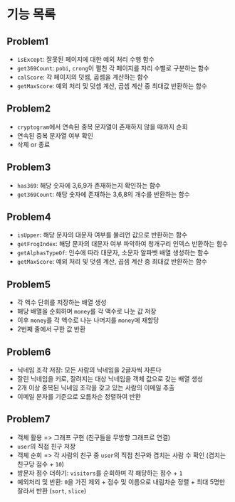 # 기능 목록

## Problem1

- `isExcept`: 잘못된 페이지에 대한 예외 처리 수행 함수
- `get369Count`: `pobi`, `crong`이 펼친 각 페이지를 자리 수별로 구분하는 함수
- `calScore`: 각 페이지의 덧셈, 곱셈을 계산하는 함수
- `getMaxScore`: 예외 처리 및 덧셈 계산, 곱셈 계산 중 최대값 반환하는 함수

## Problem2

- `cryptogram`에서 연속된 중복 문자열이 존재하지 않을 때까지 순회
- 연속된 중복 문자열 여부 확인
- 삭제 or 종료

## Problem3

- `has369`: 해당 숫자에 3,6,9가 존재하는지 확인하는 함수
- `get369Count`: 해당 숫자에 존재하는 3,6,8의 개수를 반환하는 함수

## Problem4

- `isUpper`: 해당 문자의 대문자 여부를 불리언 값으로 반환하는 함수
- `getFrogIndex`: 해당 문자의 대문자 여부 파악하여 청개구리 인덱스 반환하는 함수
- `getAlphasTypeOf`: 인수에 따라 대문자, 소문자 알파벳 배열 생성하는 함수
- `getMaxScore`: 예외 처리 및 덧셈 계산, 곱셈 계산 중 최대값 반환하는 함수

## Problem5

- 각 액수 단위를 저장하는 배열 생성
- 해당 배열을 순회하며 `money`를 각 액수로 나눈 값 저장
- 이후 `money`를 각 액수로 나눈 나머지를 `money`에 재할당
- 2번째 줄에서 구한 값 반환

## Problem6

- 닉네임 조각 저장: 모든 사람의 닉네임을 2글자씩 자른다
- 잘린 닉네임을 키로, 잘려지는 대상 닉네임을 객체 값으로 갖는 배열 생성
- 2개 이상 중복된 닉네임 조각을 갖고 있는 사람의 이메일 추출
- 이메일 문자를 기준으로 오름차순 정렬하여 반환

## Problem7

- 객체 활용 => 그래프 구현 (친구들을 무방향 그래프로 연결)
- `user`의 직접 친구 저장
- 객체 순회 => 각 사람의 친구 중 `user`의 직접 친구와 겹치는 사람 수 확인 (겹치는 친구당 점수 + `10`)
- 방문자 점수 더하기: `visitors`를 순회하며 각 해당하는 점수 + `1`
- 예외처리 및 반환: `0`을 가진 제외 + 점수 및 이름으로 내림차순 정렬 + 최대 5명만 잘라서 반환 (`sort`, `slice`)
